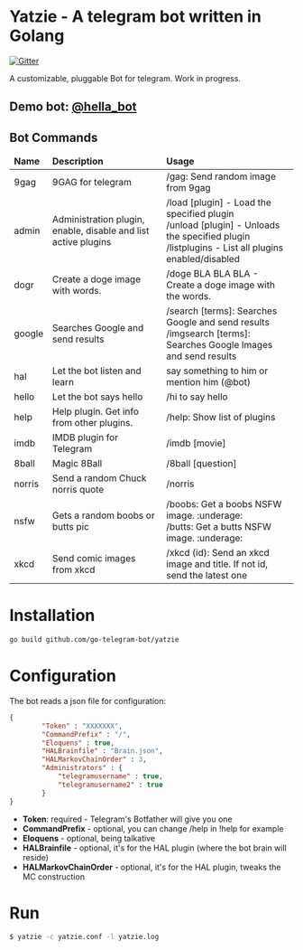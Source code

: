 # Yatzie - A telegram bot written in Golang

[![Gitter](https://badges.gitter.im/Join%20Chat.svg)](https://gitter.im/go-telegram-bot/yatzie?utm_source=badge&utm_medium=badge&utm_campaign=pr-badge&utm_content=badge)

A customizable, pluggable Bot for telegram. Work in progress.

## Demo bot: [@hella_bot](https://telegram.me/hella_bot)


Bot Commands
------------
<table>
  <thead>
    <tr>
      <td><strong>Name</strong></td>
      <td><strong>Description</strong></td>
      <td><strong>Usage</strong></td>
    </tr>
  </thead>
  <tbody>
    <tr>
      <td>9gag</td>
      <td>9GAG for telegram</td>
      <td>/gag: Send random image from 9gag</td>
    </tr>
        <tr>
      <td>admin</td>
      <td>Administration plugin, enable, disable and list active plugins</td>
      <td>/load [plugin] - Load the specified plugin <br>/unload [plugin] - Unloads the specified plugin<br>/listplugins - List all plugins enabled/disabled</td>
    </tr>
    <tr>
      <td>dogr</td>
      <td>Create a doge image with words.</td>
      <td>/doge BLA BLA BLA - Create a doge image with the words.</td>
    </tr>
    <tr>
      <td>google</td>
      <td>Searches Google and send results</td>
      <td>/search [terms]: Searches Google and send results<br>/imgsearch [terms]: Searches Google Images and send results</td>
    </tr>
    <tr>
      <td>hal</td>
      <td>Let the bot listen and learn</td>
      <td>say something to him or mention him (@bot) </td>
    </tr>
    <tr>
      <td>hello</td>
      <td>Let the bot says hello</td>
      <td>/hi to say hello</td>
    </tr>
    <tr>
      <td>help</td>
      <td>Help plugin. Get info from other plugins. </td>
      <td>/help: Show list of plugins</td>
    </tr>
    <tr>
      <td>imdb</td>
      <td>IMDB plugin for Telegram</td>
      <td>/imdb [movie]</td>
    </tr>
    <tr>
      <td>8ball</td>
      <td>Magic 8Ball</td>
      <td>/8ball [question]</td>
    </tr>
    <tr>
      <td>norris</td>
      <td>Send a random Chuck norris quote</td>
      <td>/norris</td>
    </tr>
    <tr>
      <td>nsfw</td>
      <td>Gets a random boobs or butts pic</td>
      <td>/boobs: Get a boobs NSFW image. :underage:<br>/butts: Get a butts NSFW image. :underage:<br></td>
    </tr>
    <tr>
      <td>xkcd</td>
      <td>Send comic images from xkcd</td>
      <td>/xkcd (id): Send an xkcd image and title. If not id, send the latest one<br></td>
    </tr>
  </tbody>
</table>

# Installation

```bash
go build github.com/go-telegram-bot/yatzie
```

# Configuration

The bot reads a json file for configuration:

```json
{
        "Token" : "XXXXXXX",
        "CommandPrefix" : "/",
        "Eloquens" : true,
        "HALBrainfile" : "Brain.json",
        "HALMarkovChainOrder" : 3,
        "Administrators" : {
            "telegramusername" : true,
            "telegramusername2" : true
        }
}
```

* **Token**: required - Telegram's Botfather will give you one
* **CommandPrefix** - optional, you can change /help in !help for example
* **Eloquens** - optional, being talkative
* **HALBrainfile** - optional, it's for the HAL plugin (where the bot brain will reside)
* **HALMarkovChainOrder** - optional, it's for the HAL plugin, tweaks the MC construction

# Run

```bash
$ yatzie -c yatzie.conf -l yatzie.log
```